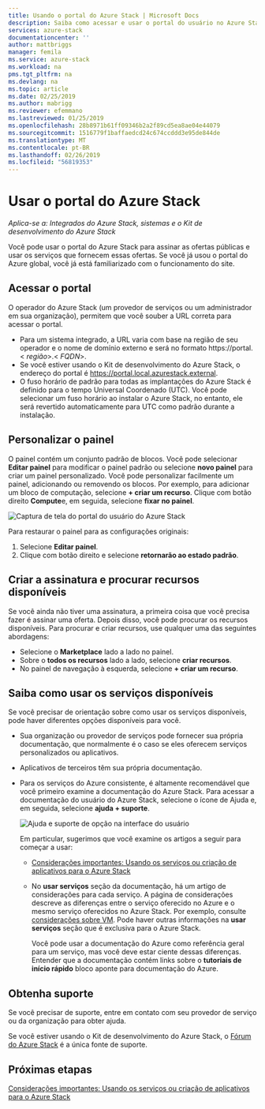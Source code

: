 ```yaml
---
title: Usando o portal do Azure Stack | Microsoft Docs
description: Saiba como acessar e usar o portal do usuário no Azure Stack.
services: azure-stack
documentationcenter: ''
author: mattbriggs
manager: femila
ms.service: azure-stack
ms.workload: na
pms.tgt_pltfrm: na
ms.devlang: na
ms.topic: article
ms.date: 02/25/2019
ms.author: mabrigg
ms.reviewer: efemmano
ms.lastreviewed: 01/25/2019
ms.openlocfilehash: 28b8971b61ff09346b2a2f89cd5ea8ae04e44079
ms.sourcegitcommit: 1516779f1baffaedcd24c674ccddd3e95de844de
ms.translationtype: MT
ms.contentlocale: pt-BR
ms.lasthandoff: 02/26/2019
ms.locfileid: "56819353"
---
```

# <a name="use-the-azure-stack-portal"></a>Usar o portal do Azure Stack

*Aplica-se a: Integrados do Azure Stack, sistemas e o Kit de desenvolvimento do Azure Stack*

Você pode usar o portal do Azure Stack para assinar as ofertas públicas e usar os serviços que fornecem essas ofertas. Se você já usou o portal do Azure global, você já está familiarizado com o funcionamento do site.

## <a name="access-the-portal"></a>Acessar o portal

O operador do Azure Stack (um provedor de serviços ou um administrador em sua organização), permitem que você souber a URL correta para acessar o portal.

- Para um sistema integrado, a URL varia com base na região de seu operador e o nome de domínio externo e será no formato https://portal.&lt; *região*&gt;.&lt; *FQDN*&gt;.
- Se você estiver usando o Kit de desenvolvimento do Azure Stack, o endereço do portal é https://portal.local.azurestack.external.
- O fuso horário de padrão para todas as implantações do Azure Stack é definido para o tempo Universal Coordenado (UTC). Você pode selecionar um fuso horário ao instalar o Azure Stack, no entanto, ele será revertido automaticamente para UTC como padrão durante a instalação.

## <a name="customize-the-dashboard"></a>Personalizar o painel

O painel contém um conjunto padrão de blocos. Você pode selecionar **Editar painel** para modificar o painel padrão ou selecione **novo painel** para criar um painel personalizado. Você pode personalizar facilmente um painel, adicionando ou removendo os blocos. Por exemplo, para adicionar um bloco de computação, selecione **+ criar um recurso**. Clique com botão direito **Compute**e, em seguida, selecione **fixar no painel**.

![Captura de tela do portal do usuário do Azure Stack](media/azure-stack-use-portal/userportal.png)

Para restaurar o painel para as configurações originais:
1.  Selecione **Editar painel**. 
2.  Clique com botão direito e selecione **retornarão ao estado padrão**.

## <a name="create-subscription-and-browse-available-resources"></a>Criar a assinatura e procurar recursos disponíveis

Se você ainda não tiver uma assinatura, a primeira coisa que você precisa fazer é assinar uma oferta. Depois disso, você pode procurar os recursos disponíveis. Para procurar e criar recursos, use qualquer uma das seguintes abordagens:

- Selecione o **Marketplace** lado a lado no painel.
- Sobre o **todos os recursos** lado a lado, selecione **criar recursos**.
- No painel de navegação à esquerda, selecione **+ criar um recurso**.

## <a name="learn-how-to-use-available-services"></a>Saiba como usar os serviços disponíveis

Se você precisar de orientação sobre como usar os serviços disponíveis, pode haver diferentes opções disponíveis para você.

- Sua organização ou provedor de serviços pode fornecer sua própria documentação, que normalmente é o caso se eles oferecem serviços personalizados ou aplicativos.
- Aplicativos de terceiros têm sua própria documentação.
- Para os serviços do Azure consistente, é altamente recomendável que você primeiro examine a documentação do Azure Stack. Para acessar a documentação do usuário do Azure Stack, selecione o ícone de Ajuda e, em seguida, selecione **ajuda + suporte**.

    ![Ajuda e suporte de opção na interface do usuário](media/azure-stack-use-portal/HelpAndSupport.png)

    Em particular, sugerimos que você examine os artigos a seguir para começar a usar:

    - [Considerações importantes: Usando os serviços ou criação de aplicativos para o Azure Stack](azure-stack-considerations.md)
    - No **usar serviços** seção da documentação, há um artigo de considerações para cada serviço. A página de considerações descreve as diferenças entre o serviço oferecido no Azure e o mesmo serviço oferecidos no Azure Stack. Por exemplo, consulte [considerações sobre VM](azure-stack-vm-considerations.md). Pode haver outras informações na **usar serviços** seção que é exclusiva para o Azure Stack.

      Você pode usar a documentação do Azure como referência geral para um serviço, mas você deve estar ciente dessas diferenças. Entender que a documentação contém links sobre o **tutoriais de início rápido** bloco aponte para documentação do Azure.

## <a name="get-support"></a>Obtenha suporte

Se você precisar de suporte, entre em contato com seu provedor de serviço ou da organização para obter ajuda.

Se você estiver usando o Kit de desenvolvimento do Azure Stack, o [Fórum do Azure Stack](https://social.msdn.microsoft.com/Forums/azure/home?forum=azurestack) é a única fonte de suporte.

## <a name="next-steps"></a>Próximas etapas

[Considerações importantes: Usando os serviços ou criação de aplicativos para o Azure Stack](azure-stack-considerations.md)
